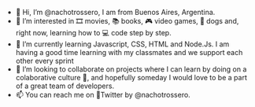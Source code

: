 - 👋 Hi, I’m @nachotrossero, I am from Buenos Aires, Argentina.
- 👀 I’m interested in 🎞️ movies, 📚 books, 🎮 video games, 🐶 dogs and, right now, learning how to 💻 code step by step. 
- 🌱 I’m currently learning Javascript, CSS, HTML and Node.Js. I am having a good time learning with my classmates and we support each other every sprint
- 💞️ I’m looking to collaborate on projects where I can learn by doing on a colaborative culture 🦾, and hopefully someday I would love to be a part of a great team of developers.
- 📫 You can reach me on 🔵Twitter by @nachotrossero.  

<!---
nachotrossero/nachotrossero is a ✨ special ✨ repository because its `README.md` (this file) appears on your GitHub profile.
You can click the Preview link to take a look at your changes.
--->
